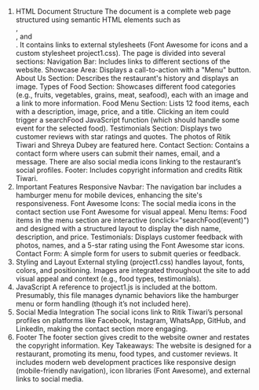 

1. HTML Document Structure
The document is a complete web page structured using semantic HTML elements such as <section>, <nav>, and <footer>.
It contains links to external stylesheets (Font Awesome for icons and a custom stylesheet project1.css).
The page is divided into several sections:
Navigation Bar: Includes links to different sections of the website.
Showcase Area: Displays a call-to-action with a "Menu" button.
About Us Section: Describes the restaurant's history and displays an image.
Types of Food Section: Showcases different food categories (e.g., fruits, vegetables, grains, meat, seafood), each with an image and a link to more information.
Food Menu Section: Lists 12 food items, each with a description, image, price, and a title. Clicking an item could trigger a searchFood JavaScript function (which should handle some event for the selected food).
Testimonials Section: Displays two customer reviews with star ratings and quotes. The photos of Ritik Tiwari and Shreya Dubey are featured here.
Contact Section: Contains a contact form where users can submit their names, email, and a message. There are also social media icons linking to the restaurant’s social profiles.
Footer: Includes copyright information and credits Ritik Tiwari.
2. Important Features
Responsive Navbar: The navigation bar includes a hamburger menu for mobile devices, enhancing the site's responsiveness.
Font Awesome Icons: The social media icons in the contact section use Font Awesome for visual appeal.
Menu Items: Food items in the menu section are interactive (onclick="searchFood(event)") and designed with a structured layout to display the dish name, description, and price.
Testimonials: Displays customer feedback with photos, names, and a 5-star rating using the Font Awesome star icons.
Contact Form: A simple form for users to submit queries or feedback.
3. Styling and Layout
External styling (project1.css) handles layout, fonts, colors, and positioning.
Images are integrated throughout the site to add visual appeal and context (e.g., food types, testimonials).
4. JavaScript
A reference to project1.js is included at the bottom. Presumably, this file manages dynamic behaviors like the hamburger menu or form handling (though it’s not included here).
5. Social Media Integration
The social icons link to Ritik Tiwari’s personal profiles on platforms like Facebook, Instagram, WhatsApp, GitHub, and LinkedIn, making the contact section more engaging.
6. Footer
The footer section gives credit to the website owner and restates the copyright information.
Key Takeaways:
The website is designed for a restaurant, promoting its menu, food types, and customer reviews.
It includes modern web development practices like responsive design (mobile-friendly navigation), icon libraries (Font Awesome), and external links to social media.





